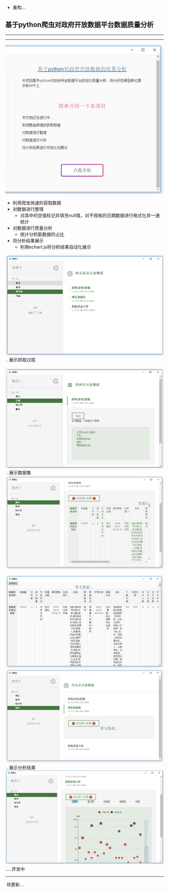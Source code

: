 - 重构...

## 基于python爬虫对政府开放数据平台数据质量分析 
---
---
![begin](./images/image06.jpg)
*	利用爬虫快速的获取数据
*	对数据进行整理
    * 对其中的空值标记并填充null值，对不规格的日期数据进行格式化并一通统计
*	对数据进行质量分析
    * 统计分析脏数据的占比
*	将分析结果展示
    * 利用echart.js将分析结果自动化展示
    
![初始界面](./images/image01.jpg)
  . 展示抓取过程<br>
  ![抓取数据](./images/image02.jpg)
  . 展示数据集<br>
  ![展示数据集](./images/image03.jpg)
  ![展示数据集](./images/image04.jpg)
  ![展示数据集](./images/image05.jpg)
  . 展示分析结果<br>
  ![展示可视化](./images/image07.jpg)
  .....开发中
  
---
  待更新...
